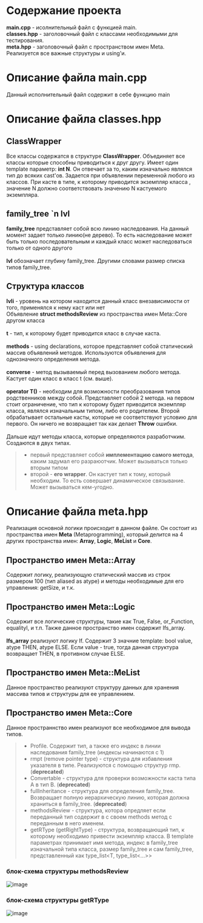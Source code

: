 # Содержание проекта
**main.cpp** - исолнительный файл с функцией main.</br>
**classes.hpp** - заголовочный файл с классами необходимыми для тестирования.</br>
**meta.hpp** - заголовочный файл с пространством имен Meta. Реализуется все важные структуры и using'и.</br>

# Описание файла main.cpp
Данный исполнительный файл содержит в себе функцию main

# Описание файла classes.hpp

## ClassWrapper
Все классы содержатся в структуре **ClassWrapper**. Объединяет все классы которые способны приводиться к друг другу. Имеет один template параметр: **int N**.
Он отвечает за то, каким изначально являлся тип до всяких cast'ов. Задается при объявлении переменной любого из классов. При касте в типе, к которому приводится экземпляр класса 
, значение N должно соответствовать значению N кастуемого экземпляра.

## family_tree `n lvl
**family_tree** представляет собой всю линию наследования. На данный момент задает только линию(не дерево). То есть наследование может быть только последовательным
и каждый класс может наследоваться только от одного другого</br></br>
**lvl** обозначает глубину family_tree. Другими словами размер списка типов family_tree.

## Структура классов
**lvli** - уровень на котором находится данный класс внезависимости от того, применялся к нему каст или нет</br>
Объявление **struct methodsReview** из пространства имен Meta::Core другом класса</br></br>
**t** - тип, к которому будет приводится класс в случае каста.</br></br>
**methods** - using declarations, которое представляет собой статический массив объявлений методов. Используются объявления для однозначного определения метода.</br></br>
**converse** - метод вызываемый перед вызованием любого метода. Кастует один класс в класс t (см. выше).</br></br>
**operator T()** - необходим для возможности преобразования типов родственников между собой. Представляет собой 2 метода. на первом стоит ограничение,
что тип к которому будет приводится экземпляр класса, являлся изначальным типом, либо его родителем. Второй обрабатывает остальные касты, которые не соответствуют условию для первого. Он ничего не возвращает так как
делает **Throw** ошибки.</br></br>
Дальше идут методы класса, которые определяются разработчким. Создаются в двух типах. 
> - первый представляет собой **имплементацию самого метода**, каким задумал его разраюотчик. Может вызываться только вторым типом
> - второй - **его wrapper**. Он кастует тип к тому, который необходим. То есть совершает динамическое связывание. Может вызываться кем-угодно.

# Описание файла meta.hpp
Реализация основной логики происходит в данном файле. Он состоит из пространства имен **Meta** (Metaprogramming), который делится на 4 других пространства имен: **Array**, **Logic**, **MeList** и **Core**.

## Пространство имен Meta::Array
Содержит логику, реализующую статический массив из строк размером 100 (тип aliased as atype) и методы необходимые для его управления: getSize, и т.к.

## Пространство имен Meta::Logic
Содержит все логические структуры, такие как True, False, or_Function, equalityI, и т.п. Также данное пространство имен содержит Ifs_array.</br></br>
**Ifs_array** реализуют логику If. Содержит 3 значние template: bool value, atype THEN, atype ELSE. Если value - true, тогда данная структура возвращает THEN, в противном случае ELSE.

## Пространство имен Meta::MeList
Данное пространство реализуют структуру данных для хранения массива типов и структуры для ее управлением.

## Пространство имен Meta::Core
Данное пространнство имен реализуют все необходимое для вывода типов.
> - Profile. Содержит тип, а также его индекс в линии наследования family_tree (индексы начинаются с 1)
> - rmpt (remove pointer type) - структура для избавления указателя в типе. Реализуются с помощью структур rmp. (**deprecated**)
> - Convertable - структура для проверки возможности каста типа A в тип B. (**deprecated**)
> - fullInheritance - структура для определения family_tree. Возвращает полную иерархическую линию, которая должна храниться в family_tree. (**deprecated**)
> - methodsReview - структура, котора опредляет если переданный тип содержит в с своем methods метод с переданным в него именем.
> - getRType (getRightType) - структура, возвращающий тип, к которому необходимо привести экземпляр класса. В template параметрах принимает имя метода, индекс в family_tree изначальной типа класса, размер family_tree и сам family_tree, представленный как type_list<T, type_list<...>>

### блок-схема структуры methodsReview
![image](https://github.com/user-attachments/assets/e6710715-7122-4418-a78b-0e89e486e754)

### блок-схема структуры getRType
![image](https://github.com/user-attachments/assets/1a50b907-c499-406f-8f1f-ac072282ae14)
